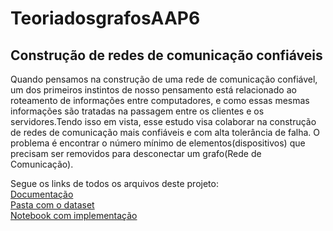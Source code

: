 # TeoriadosgrafosAAP6

## Construção de redes de comunicação confiáveis

Quando pensamos na construção de uma rede de comunicação confiável, um dos primeiros instintos de nosso pensamento está relacionado ao roteamento de informações entre computadores, e como essas mesmas informações são tratadas na passagem entre os clientes e os servidores.Tendo isso em vista, esse estudo visa colaborar na construção de redes de comunicação mais confiáveis e com alta tolerância de falha.
O problema é encontrar o número mínimo de elementos(dispositivos) que precisam ser removidos para desconectar um grafo(Rede de Comunicação).

Segue os links de todos os arquivos deste projeto:<br>
[Documentação](https://docs.google.com/document/d/1KoyJk9nqz7b3PLBKJmSSTWrOmGkZ2H5TWSguRfIG1cQ/edit?usp=sharing)<br>
[Pasta com o dataset](https://drive.google.com/drive/folders/1Va8x6pG678tgE1BDNOlYl1MKeU0bvF-w?usp=sharing)<br>
[Notebook com implementação](https://colab.research.google.com/drive/1nWQqq5dz_1PURISQm4ynq4j2ZTCa-FOB?usp=sharing)
